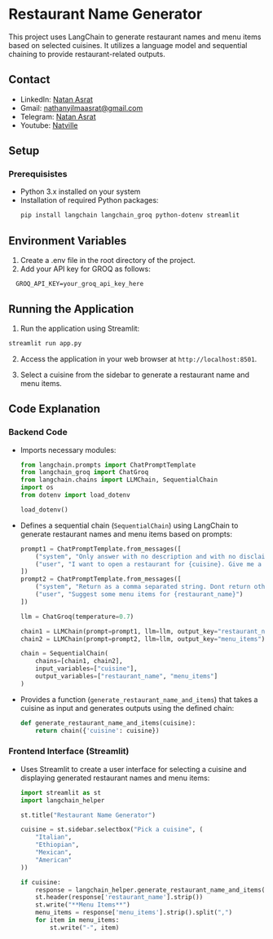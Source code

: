 # Restaurant Name Generator
This project uses LangChain to generate restaurant names and menu items based on selected cuisines. It utilizes a language model and sequential chaining to provide restaurant-related outputs.

## Contact
 - LinkedIn: [Natan Asrat](https://linkedin.com/in/natan-asrat)
 - Gmail: nathanyilmaasrat@gmail.com
 - Telegram: [Natan Asrat](https://t.me/fail_your_way_to_success)
 - Youtube: [Natville](https://www.youtube.com/@natvilletutor)

## Setup
### Prerequisistes
- Python 3.x installed on your system
- Installation of required Python packages:
  ```bash
  pip install langchain langchain_groq python-dotenv streamlit

## Environment Variables
 1. Create a .env file in the root directory of the project.
 2. Add your API key for GROQ as follows:
 ```plaintext
   GROQ_API_KEY=your_groq_api_key_here
   ```
## Running the Application

 1. Run the application using Streamlit:
   ```bash
   streamlit run app.py
   ```

 2. Access the application in your web browser at `http://localhost:8501`.

 3. Select a cuisine from the sidebar to generate a restaurant name and menu items.

## Code Explanation

### Backend Code

- Imports necessary modules:
  ```python
  from langchain.prompts import ChatPromptTemplate
  from langchain_groq import ChatGroq
  from langchain.chains import LLMChain, SequentialChain
  import os
  from dotenv import load_dotenv

  load_dotenv()
  ```

- Defines a sequential chain (`SequentialChain`) using LangChain to generate restaurant names and menu items based on prompts:
  ```python
  prompt1 = ChatPromptTemplate.from_messages([
      ("system", "Only answer with no description and with no disclaimers or notes."),
      ("user", "I want to open a restaurant for {cuisine}. Give me a restaurant name.")
  ])
  prompt2 = ChatPromptTemplate.from_messages([
      ("system", "Return as a comma separated string. Dont return other details."),
      ("user", "Suggest some menu items for {restaurant_name}")
  ])
  
  llm = ChatGroq(temperature=0.7)
  
  chain1 = LLMChain(prompt=prompt1, llm=llm, output_key="restaurant_name")
  chain2 = LLMChain(prompt=prompt2, llm=llm, output_key="menu_items")
  
  chain = SequentialChain(
      chains=[chain1, chain2],
      input_variables=["cuisine"],
      output_variables=["restaurant_name", "menu_items"]
  )
  ```

- Provides a function (`generate_restaurant_name_and_items`) that takes a cuisine as input and generates outputs using the defined chain:
  ```python
  def generate_restaurant_name_and_items(cuisine):
      return chain({'cuisine': cuisine})
  ```

### Frontend Interface (Streamlit)

- Uses Streamlit to create a user interface for selecting a cuisine and displaying generated restaurant names and menu items:
  ```python
  import streamlit as st
  import langchain_helper
  
  st.title("Restaurant Name Generator")
  
  cuisine = st.sidebar.selectbox("Pick a cuisine", (
      "Italian",
      "Ethiopian",
      "Mexican",
      "American"
  ))
  
  if cuisine:
      response = langchain_helper.generate_restaurant_name_and_items(cuisine)
      st.header(response['restaurant_name'].strip())
      st.write("**Menu Items**")
      menu_items = response['menu_items'].strip().split(",")
      for item in menu_items:
          st.write("-", item)
  ```